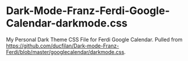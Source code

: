 # Dark-Mode-Franz-Ferdi-Google-Calendar-darkmode.css
 My Personal Dark Theme CSS File for Ferdi Google Calendar. Pulled from https://github.com/ducfilan/Dark-mode-Franz-Ferdi/blob/master/googlecalendar/darkmode.css.
